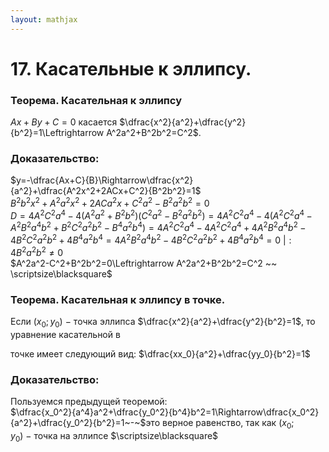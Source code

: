 ```yaml
---  
layout: mathjax  
---  
```

  
# 17. Касательные к эллипсу.  
  
### Теорема. Касательная к эллипсу  
$Ax+By+C=0$ касается $\dfrac{x^2}{a^2}+\dfrac{y^2}{b^2}=1\Leftrightarrow A^2a^2+B^2b^2=C^2$.  
  
### Доказательство:  
$y=-\dfrac{Ax+C}{B}\Rightarrow\dfrac{x^2}{a^2}+\dfrac{A^2x^2+2ACx+C^2}{B^2b^2}=1$  
$B^2b^2x^2+A^2a^2x^2+2ACa^2x+C^2a^2-B^2a^2b^2=0$  
$D=4A^2C^2a^4-4(A^2a^2+B^2b^2)(C^2a^2-B^2a^2b^2)  
=4A^2C^2a^4-4(A^2C^2a^4-A^2B^2a^4b^2+B^2C^2a^2b^2-B^4a^2b^4)  
=4A^2C^2a^4-4A^2C^2a^4+4A^2B^2a^4b^2-4B^2C^2a^2b^2+4B^4a^2b^4  
=4A^2B^2a^4b^2-4B^2C^2a^2b^2+4B^4a^2b^4=0~|:4B^2a^2b^2\ne0$  
$A^2a^2-C^2+B^2b^2=0\Leftrightarrow A^2a^2+B^2b^2=C^2 ~~ \scriptsize\blacksquare$  
  
### Теорема. Касательная к эллипсу в точке.  
Если $(x_0;y_0)~-~$точка эллипса $\dfrac{x^2}{a^2}+\dfrac{y^2}{b^2}=1$, то уравнение касательной в  
  
точке имеет следующий вид: $\dfrac{xx_0}{a^2}+\dfrac{yy_0}{b^2}=1$  
  
### Доказательство:  
Пользуемся предыдущей теоремой:  
$\dfrac{x_0^2}{a^4}a^2+\dfrac{y_0^2}{b^4}b^2=1\Rightarrow\dfrac{x_0^2}{a^2}+\dfrac{y_0^2}{b^2}=1~-~$это верное равенство, так как $(x_0;y_0)~-~$точка на эллипсе  $\scriptsize\blacksquare$  
